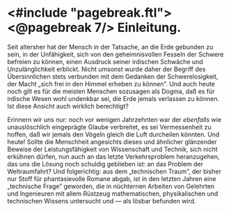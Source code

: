 <#include "pagebreak.ftl">
\<@pagebreak 7/>
Einleitung.
===========

Seit altersher hat der Mensch in der Tatsache, an die Erde 
gebunden zu sein, in der Unfähigkeit, sich von den geheimnisvollen
Fesseln der Schwere befreien zu können, einen Ausdruck seiner
irdischen Schwäche und Unzulänglichkeit erblickt. Nicht umsonst
wurde daher der Begriff des Übersinnlichen stets verbunden mit
dem Gedanken der Schwerelosigkeit, der Macht „sich frei in den
Himmel erheben zu können”. Und auch heute noch gilt es für
die meisten Menschen sozusagen als Dogma, daß es für irdische
Wesen wohl undenkbar sei, die Erde jemals verlassen zu können.
Ist diese Ansicht auch wirklich berechtigt?

Erinnern wir uns nur: noch vor wenigen Jahrzehnten war der
*ebenfalls* wie unauslöschlich eingeprägte Glaube verbreitet, es sei
Vermessenheit zu hoffen, daß wir jemals den Vögeln gleich die
Luft durcheilen könnten. Und heute! Sollte die Menschheit angesichts
dieses und ähnlicher glänzender Beweise der Leistungsfähigkeit
von Wissenschaft und Technik, sich nicht erkühnen dürfen,
nun auch an das letzte Verkehrsproblem heranzugehen, das uns
die Lösung noch schuldig geblieben ist: an das Problem der Weltraumfahrt?
Und folgerichtig: aus dem „technischen Traum”, der
bisher nur Stoff für phantasievolle Romane abgab, ist in den
letzten Jahren eine „technische Frage” geworden, die in nüchternen
Arbeiten von Gelehrten und Ingenieuren mit allem Rüstzeug mathematischen,
physikalischen und technischen Wissens untersucht und
— als lösbar befunden wird.

